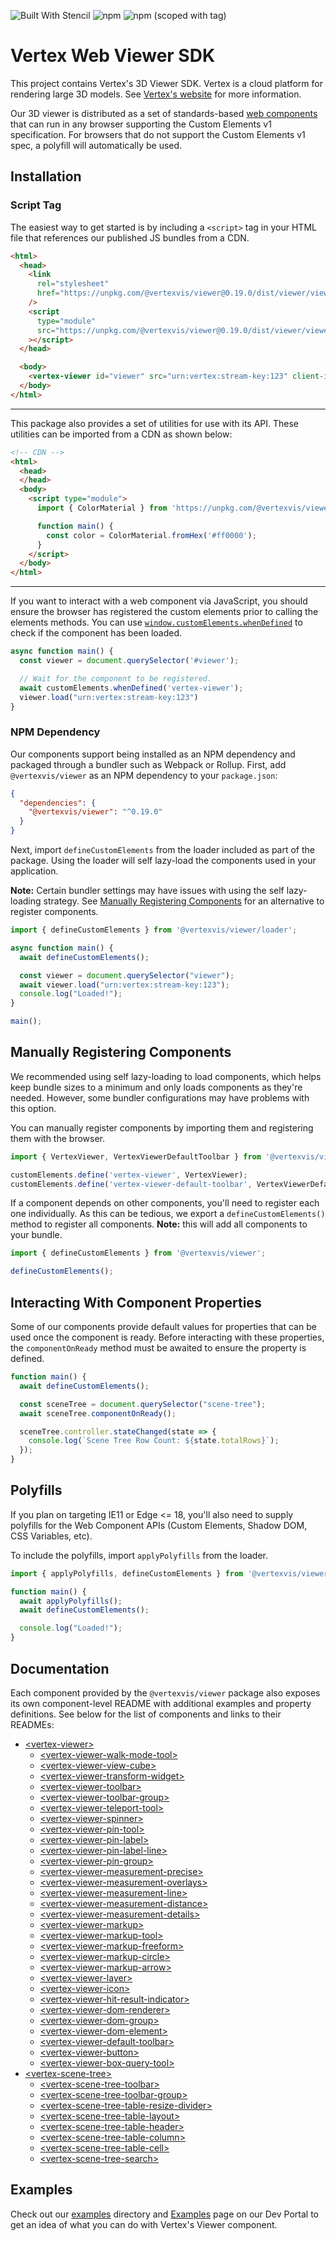 <!-- DO NOT EDIT THE README.md DIRECTLY. THIS FILE IS AUTO-GENERATED. -->
<!-- INSTEAD EDIT README.template.md -->

![Built With Stencil](https://img.shields.io/badge/-Built%20With%20Stencil-16161d.svg?logo=data%3Aimage%2Fsvg%2Bxml%3Bbase64%2CPD94bWwgdmVyc2lvbj0iMS4wIiBlbmNvZGluZz0idXRmLTgiPz4KPCEtLSBHZW5lcmF0b3I6IEFkb2JlIElsbHVzdHJhdG9yIDE5LjIuMSwgU1ZHIEV4cG9ydCBQbHVnLUluIC4gU1ZHIFZlcnNpb246IDYuMDAgQnVpbGQgMCkgIC0tPgo8c3ZnIHZlcnNpb249IjEuMSIgaWQ9IkxheWVyXzEiIHhtbG5zPSJodHRwOi8vd3d3LnczLm9yZy8yMDAwL3N2ZyIgeG1sbnM6eGxpbms9Imh0dHA6Ly93d3cudzMub3JnLzE5OTkveGxpbmsiIHg9IjBweCIgeT0iMHB4IgoJIHZpZXdCb3g9IjAgMCA1MTIgNTEyIiBzdHlsZT0iZW5hYmxlLWJhY2tncm91bmQ6bmV3IDAgMCA1MTIgNTEyOyIgeG1sOnNwYWNlPSJwcmVzZXJ2ZSI%2BCjxzdHlsZSB0eXBlPSJ0ZXh0L2NzcyI%2BCgkuc3Qwe2ZpbGw6I0ZGRkZGRjt9Cjwvc3R5bGU%2BCjxwYXRoIGNsYXNzPSJzdDAiIGQ9Ik00MjQuNywzNzMuOWMwLDM3LjYtNTUuMSw2OC42LTkyLjcsNjguNkgxODAuNGMtMzcuOSwwLTkyLjctMzAuNy05Mi43LTY4LjZ2LTMuNmgzMzYuOVYzNzMuOXoiLz4KPHBhdGggY2xhc3M9InN0MCIgZD0iTTQyNC43LDI5Mi4xSDE4MC40Yy0zNy42LDAtOTIuNy0zMS05Mi43LTY4LjZ2LTMuNkgzMzJjMzcuNiwwLDkyLjcsMzEsOTIuNyw2OC42VjI5Mi4xeiIvPgo8cGF0aCBjbGFzcz0ic3QwIiBkPSJNNDI0LjcsMTQxLjdIODcuN3YtMy42YzAtMzcuNiw1NC44LTY4LjYsOTIuNy02OC42SDMzMmMzNy45LDAsOTIuNywzMC43LDkyLjcsNjguNlYxNDEuN3oiLz4KPC9zdmc%2BCg%3D%3D&colorA=16161d&style=flat-square)
![npm](https://img.shields.io/npm/v/@vertexvis/viewer)
![npm (scoped with tag)](https://img.shields.io/npm/v/@vertexvis/viewer/canary)

# Vertex Web Viewer SDK

This project contains Vertex's 3D Viewer SDK. Vertex is a cloud platform for
rendering large 3D models. See [Vertex's website][vertex] for more information.

Our 3D viewer is distributed as a set of standards-based [web components] that
can run in any browser supporting the Custom Elements v1 specification. For
browsers that do not support the Custom Elements v1 spec, a polyfill will
automatically be used.

## Installation

### Script Tag

The easiest way to get started is by including a `<script>` tag in your HTML
file that references our published JS bundles from a CDN.

```html
<html>
  <head>
    <link
      rel="stylesheet"
      href="https://unpkg.com/@vertexvis/viewer@0.19.0/dist/viewer/viewer.css"
    />
    <script
      type="module"
      src="https://unpkg.com/@vertexvis/viewer@0.19.0/dist/viewer/viewer.esm.js"
    ></script>
  </head>

  <body>
    <vertex-viewer id="viewer" src="urn:vertex:stream-key:123" client-id="123"></vertex-viewer>
  </body>
</html>
```

---

This package also provides a set of utilities for use with its API.
These utilities can be imported from a CDN as shown below:

```html
<!-- CDN -->
<html>
  <head>
  </head>
  <body>
    <script type="module">
      import { ColorMaterial } from 'https://unpkg.com/@vertexvis/viewer@0.19.0/dist/esm/index.mjs';

      function main() {
        const color = ColorMaterial.fromHex('#ff0000');
      }
    </script>
  </body>
</html>
```

---

If you want to interact with a web component via JavaScript, you should ensure
the browser has registered the custom elements prior to calling the elements
methods. You can use
[`window.customElements.whenDefined`](https://developer.mozilla.org/en-US/docs/Web/API/CustomElementRegistry/whenDefined)
to check if the component has been loaded.

```js
async function main() {
  const viewer = document.querySelector('#viewer');

  // Wait for the component to be registered.
  await customElements.whenDefined('vertex-viewer');
  viewer.load("urn:vertex:stream-key:123")
}
```

### NPM Dependency

Our components support being installed as an NPM dependency and packaged through
a bundler such as Webpack or Rollup. First, add `@vertexvis/viewer` as an NPM
dependency to your `package.json`:

```json
{
  "dependencies": {
    "@vertexvis/viewer": "^0.19.0"
  }
}
```

Next, import `defineCustomElements` from the loader included as part of the
package. Using the loader will self lazy-load the components used in your
application.

**Note:** Certain bundler settings may have issues with using the self
lazy-loading strategy. See [Manually Registering
Components](#manually-registering-components) for an alternative to register
components.

```js
import { defineCustomElements } from '@vertexvis/viewer/loader';

async function main() {
  await defineCustomElements();

  const viewer = document.querySelector("viewer");
  await viewer.load("urn:vertex:stream-key:123");
  console.log("Loaded!");
}

main();
```

## Manually Registering Components

We recommended using self lazy-loading to load components, which helps keep
bundle sizes to a minimum and only loads components as they're needed. However,
some bundler configurations may have problems with this option.

You can manually register components by importing them and registering them
with the browser.

```js
import { VertexViewer, VertexViewerDefaultToolbar } from '@vertexvis/viewer';

customElements.define('vertex-viewer', VertexViewer);
customElements.define('vertex-viewer-default-toolbar', VertexViewerDefaultToolbar);
```

If a component depends on other components, you'll need to register each one
individually. As this can be tedious, we export a `defineCustomElements()`
method to register all components. **Note:** this will add all components to
your bundle.

```js
import { defineCustomElements } from '@vertexvis/viewer';

defineCustomElements();
```

## Interacting With Component Properties

Some of our components provide default values for properties that can be used
once the component is ready. Before interacting with these properties, the
`componentOnReady` method must be awaited to ensure the property is defined.

```js
function main() {
  await defineCustomElements();

  const sceneTree = document.querySelector("scene-tree");
  await sceneTree.componentOnReady();

  sceneTree.controller.stateChanged(state => {
    console.log(`Scene Tree Row Count: ${state.totalRows}`);
  });
}
```

## Polyfills

If you plan on targeting IE11 or Edge <= 18, you'll also need to supply
polyfills for the Web Component APIs (Custom Elements, Shadow DOM, CSS
Variables, etc).

To include the polyfills, import `applyPolyfills` from the loader.

```js
import { applyPolyfills, defineCustomElements } from '@vertexvis/viewer/loader';

function main() {
  await applyPolyfills();
  await defineCustomElements();

  console.log("Loaded!");
}
```

## Documentation

Each component provided by the `@vertexvis/viewer` package also exposes
its own component-level README with additional examples and property definitions.
See below for the list of components and links to their READMEs:

- [\<vertex-viewer>](./src/components/viewer)
  - [\<vertex-viewer-walk-mode-tool>](./src/components/viewer-walk-mode-tool)
  - [\<vertex-viewer-view-cube>](./src/components/viewer-view-cube)
  - [\<vertex-viewer-transform-widget>](./src/components/viewer-transform-widget)
  - [\<vertex-viewer-toolbar>](./src/components/viewer-toolbar)
  - [\<vertex-viewer-toolbar-group>](./src/components/viewer-toolbar-group)
  - [\<vertex-viewer-teleport-tool>](./src/components/viewer-teleport-tool)
  - [\<vertex-viewer-spinner>](./src/components/viewer-spinner)
  - [\<vertex-viewer-pin-tool>](./src/components/viewer-pin-tool)
  - [\<vertex-viewer-pin-label>](./src/components/viewer-pin-label)
  - [\<vertex-viewer-pin-label-line>](./src/components/viewer-pin-label-line)
  - [\<vertex-viewer-pin-group>](./src/components/viewer-pin-group)
  - [\<vertex-viewer-measurement-precise>](./src/components/viewer-measurement-precise)
  - [\<vertex-viewer-measurement-overlays>](./src/components/viewer-measurement-overlays)
  - [\<vertex-viewer-measurement-line>](./src/components/viewer-measurement-line)
  - [\<vertex-viewer-measurement-distance>](./src/components/viewer-measurement-distance)
  - [\<vertex-viewer-measurement-details>](./src/components/viewer-measurement-details)
  - [\<vertex-viewer-markup>](./src/components/viewer-markup)
  - [\<vertex-viewer-markup-tool>](./src/components/viewer-markup-tool)
  - [\<vertex-viewer-markup-freeform>](./src/components/viewer-markup-freeform)
  - [\<vertex-viewer-markup-circle>](./src/components/viewer-markup-circle)
  - [\<vertex-viewer-markup-arrow>](./src/components/viewer-markup-arrow)
  - [\<vertex-viewer-layer>](./src/components/viewer-layer)
  - [\<vertex-viewer-icon>](./src/components/viewer-icon)
  - [\<vertex-viewer-hit-result-indicator>](./src/components/viewer-hit-result-indicator)
  - [\<vertex-viewer-dom-renderer>](./src/components/viewer-dom-renderer)
  - [\<vertex-viewer-dom-group>](./src/components/viewer-dom-group)
  - [\<vertex-viewer-dom-element>](./src/components/viewer-dom-element)
  - [\<vertex-viewer-default-toolbar>](./src/components/viewer-default-toolbar)
  - [\<vertex-viewer-button>](./src/components/viewer-button)
  - [\<vertex-viewer-box-query-tool>](./src/components/viewer-box-query-tool)
- [\<vertex-scene-tree>](./src/components/scene-tree)
  - [\<vertex-scene-tree-toolbar>](./src/components/scene-tree-toolbar)
  - [\<vertex-scene-tree-toolbar-group>](./src/components/scene-tree-toolbar-group)
  - [\<vertex-scene-tree-table-resize-divider>](./src/components/scene-tree-table-resize-divider)
  - [\<vertex-scene-tree-table-layout>](./src/components/scene-tree-table-layout)
  - [\<vertex-scene-tree-table-header>](./src/components/scene-tree-table-header)
  - [\<vertex-scene-tree-table-column>](./src/components/scene-tree-table-column)
  - [\<vertex-scene-tree-table-cell>](./src/components/scene-tree-table-cell)
  - [\<vertex-scene-tree-search>](./src/components/scene-tree-search)


## Examples

Check out our [examples](../../examples) directory and
[Examples](https://developer.vertexvis.com/examples) page on our Dev Portal to
get an idea of what you can do with Vertex's Viewer component.

[vertex]: https://www.vertexvis.com
[web components]: https://developer.mozilla.org/en-US/docs/Web/Web_Components

